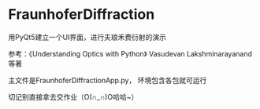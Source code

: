 # FraunhoferDiffraction
用PyQt5建立一个UI界面，进行夫琅禾费衍射的演示

参考：《Understanding Optics with Python》 Vasudevan Lakshminarayanand等著

主文件是FraunhoferDiffractionApp.py， 环境包含各包就可运行

切记别直接拿去交作业（O(∩_∩)O哈哈~）
